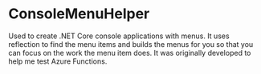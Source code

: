 # ConsoleMenuHelper
Used to create .NET Core console applications with menus. It uses reflection to find the menu items and builds the menus for you so that you can focus on the work the menu item does. It was originally developed to help me test Azure Functions.
